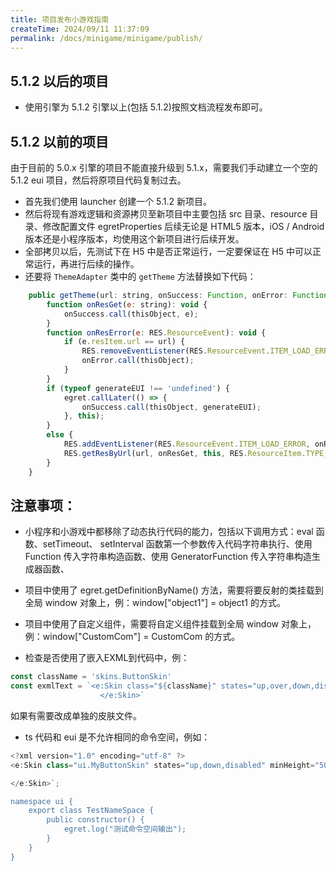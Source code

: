 ```yaml
---
title: 项目发布小游戏指南
createTime: 2024/09/11 11:37:09
permalink: /docs/minigame/minigame/publish/
---
```

## 5.1.2 以后的项目

* 使用引擎为 5.1.2 引擎以上(包括 5.1.2)按照文档流程发布即可。

## 5.1.2 以前的项目
由于目前的 5.0.x 引擎的项目不能直接升级到 5.1.x，需要我们手动建立一个空的 5.1.2 eui 项目，然后将原项目代码复制过去。

* 首先我们使用 launcher 创建一个 5.1.2 新项目。
* 然后将现有游戏逻辑和资源拷贝至新项目中主要包括 src 目录、resource 目录、修改配置文件 egretProperties 后续无论是 HTML5 版本，iOS / Android 版本还是小程序版本，均使用这个新项目进行后续开发。
* 全部拷贝以后，先测试下在 H5 中是否正常运行，一定要保证在 H5 中可以正常运行，再进行后续的操作。
* 还要将 `ThemeAdapter` 类中的 `getTheme` 方法替换如下代码：

~~~javascript
    public getTheme(url: string, onSuccess: Function, onError: Function, thisObject: any): void {
        function onResGet(e: string): void {
            onSuccess.call(thisObject, e);
        }
        function onResError(e: RES.ResourceEvent): void {
            if (e.resItem.url == url) {
                RES.removeEventListener(RES.ResourceEvent.ITEM_LOAD_ERROR, onResError, null);
                onError.call(thisObject);
            }
        }
        if (typeof generateEUI !== 'undefined') {
            egret.callLater(() => {
                onSuccess.call(thisObject, generateEUI);
            }, this);
        }
        else {
            RES.addEventListener(RES.ResourceEvent.ITEM_LOAD_ERROR, onResError, null);
            RES.getResByUrl(url, onResGet, this, RES.ResourceItem.TYPE_TEXT);
        }
    }
~~~

## 注意事项：

* 小程序和小游戏中都移除了动态执行代码的能力，包括以下调用方式：eval 函数、setTimeout、 setInterval 函数第一个参数传入代码字符串执行、使用 Function 传入字符串构造函数、使用 GeneratorFunction 传入字符串构造生成器函数、

* 项目中使用了 egret.getDefinitionByName() 方法，需要将要反射的类挂载到全局 window 对象上，例：window["object1"] = object1 的方式。

* 项目中使用了自定义组件，需要将自定义组件挂载到全局 window 对象上，例：window["CustomCom"] = CustomCom 的方式。

* 检查是否使用了嵌入EXML到代码中，例：

~~~javascript
const className = 'skins.ButtonSkin'
const exmlText = `<e:Skin class="${className}" states="up,over,down,disabled" xmlns:s="http://ns.egret.com/eui">                ...
                    </e:Skin>`
~~~

如果有需要改成单独的皮肤文件。

* ts 代码和 eui 是不允许相同的命令空间，例如：

~~~javascript
<?xml version="1.0" encoding="utf-8" ?>
<e:Skin class="ui.MyButtonSkin" states="up,down,disabled" minHeight="50" minWidth="100" xmlns:e="http://ns.egret.com/eui">

</e:Skin>`;

namespace ui {
	export class TestNameSpace {
		public constructor() {
			egret.log("测试命令空间输出");
		}
	}
}
~~~
